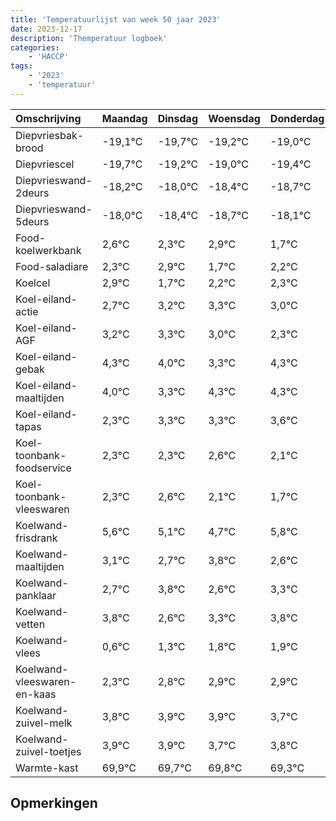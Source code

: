 ```yaml
---
title: 'Temperatuurlijst van week 50 jaar 2023'
date: 2023-12-17
description: 'Themperatuur logboek'
categories:
    - 'HACCP'
tags:
    - '2023'
    - 'temperatuur'
---
```

|Omschrijving|Maandag|Dinsdag|Woensdag|Donderdag|Vrijdag|Zaterdag|Zondag|
|:---|:---|:---|:---|:---|:---|:---|:---|
|Diepvriesbak-brood|-19,1°C|-19,7°C|-19,2°C|-19,0°C|-19,4°C|-19,7°C|-19,1°C|
|Diepvriescel|-19,7°C|-19,2°C|-19,0°C|-19,4°C|-19,7°C|-19,1°C|-20,3°C|
|Diepvrieswand-2deurs|-18,2°C|-18,0°C|-18,4°C|-18,7°C|-18,1°C|-19,3°C|-18,8°C|
|Diepvrieswand-5deurs|-18,0°C|-18,4°C|-18,7°C|-18,1°C|-19,3°C|-18,8°C|-18,7°C|
|Food-koelwerkbank|2,6°C|2,3°C|2,9°C|1,7°C|2,2°C|2,3°C|2,0°C|
|Food-saladiare|2,3°C|2,9°C|1,7°C|2,2°C|2,3°C|2,0°C|1,3°C|
|Koelcel|2,9°C|1,7°C|2,2°C|2,3°C|2,0°C|1,3°C|2,3°C|
|Koel-eiland-actie|2,7°C|3,2°C|3,3°C|3,0°C|2,3°C|3,3°C|3,3°C|
|Koel-eiland-AGF|3,2°C|3,3°C|3,0°C|2,3°C|3,3°C|3,3°C|3,6°C|
|Koel-eiland-gebak|4,3°C|4,0°C|3,3°C|4,3°C|4,3°C|4,6°C|4,1°C|
|Koel-eiland-maaltijden|4,0°C|3,3°C|4,3°C|4,3°C|4,6°C|4,1°C|3,7°C|
|Koel-eiland-tapas|2,3°C|3,3°C|3,3°C|3,6°C|3,1°C|2,7°C|3,8°C|
|Koel-toonbank-foodservice|2,3°C|2,3°C|2,6°C|2,1°C|1,7°C|2,8°C|1,6°C|
|Koel-toonbank-vleeswaren|2,3°C|2,6°C|2,1°C|1,7°C|2,8°C|1,6°C|2,3°C|
|Koelwand-frisdrank|5,6°C|5,1°C|4,7°C|5,8°C|4,6°C|5,3°C|5,8°C|
|Koelwand-maaltijden|3,1°C|2,7°C|3,8°C|2,6°C|3,3°C|3,8°C|3,9°C|
|Koelwand-panklaar|2,7°C|3,8°C|2,6°C|3,3°C|3,8°C|3,9°C|3,9°C|
|Koelwand-vetten|3,8°C|2,6°C|3,3°C|3,8°C|3,9°C|3,9°C|3,7°C|
|Koelwand-vlees|0,6°C|1,3°C|1,8°C|1,9°C|1,9°C|1,7°C|1,8°C|
|Koelwand-vleeswaren-en-kaas|2,3°C|2,8°C|2,9°C|2,9°C|2,7°C|2,8°C|2,3°C|
|Koelwand-zuivel-melk|3,8°C|3,9°C|3,9°C|3,7°C|3,8°C|3,3°C|2,6°C|
|Koelwand-zuivel-toetjes|3,9°C|3,9°C|3,7°C|3,8°C|3,3°C|2,6°C|3,8°C|
|Warmte-kast|69,9°C|69,7°C|69,8°C|69,3°C|68,6°C|69,8°C|68,7°C|

## Opmerkingen


